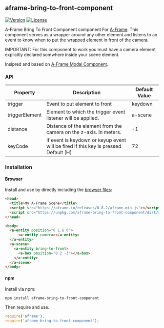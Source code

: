 ## aframe-bring-to-front-component

[![Version](http://img.shields.io/npm/v/aframe-bring-to-front-component.svg?style=flat-square)](https://npmjs.org/package/aframe-bring-to-front-component)
[![License](http://img.shields.io/npm/l/aframe-bring-to-front-component.svg?style=flat-square)](https://npmjs.org/package/aframe-bring-to-front-component)

A-Frame Bring To Front Component component For [A-Frame](https://aframe.io).
This component serves as a wrapper around any other element and listens to an event to know when to put the wrapped element in front of the camera.

IMPORTANT: For this component to work you must have a camera element explicitly declared somwhere inside your scene element.

Insipred and based on [A-Frame Modal Component](https://github.com/IdeaSpaceVR/aframe-ui-modal-component).

### API

| Property       | Description                                                                         | Default Value |
| -------------- | ----------------------------------------------------------------------------------- | ------------- |
| trigger        | Event to put element to front                                                       | keydown       |
| triggerElement | Element to which the trigger event listener will be applied.                        | a-scene       |
| distance       | Distance of the element from the camera on the z-axis. In meters.                   | -1            |
| keyCode        | If event is keydown or keyup event will be fired if this key is pressed Default (H) | 72            |

### Installation

#### Browser

Install and use by directly including the [browser files](dist):

```html
<head>
  <title>My A-Frame Scene</title>
  <script src="https://aframe.io/releases/0.8.2/aframe.min.js"></script>
  <script src="https://unpkg.com/aframe-bring-to-front-component/dist/aframe-bring-to-front-component.min.js"></script>
</head>

<body>
  <a-entity position="0 1.6 0">
      <a-entity camera></a-entity>
  </a-entity>
  <a-scene>
    <a-entity bring-to-front>
      <a-box position="0 2 -3"></a-box>
    </a-entity>
  </a-scene>
</body>
```

#### npm

Install via npm:

```bash
npm install aframe-bring-to-front-component
```

Then require and use.

```js
require('aframe');
require('aframe-bring-to-front-component');
```
